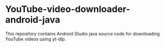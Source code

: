 # YouTube-video-downloader-android-java
This repository contains Android Studio java source code for downloading YouTube videos using yt-dlp.
